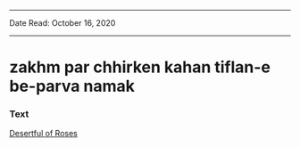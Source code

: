 
---

Date Read: October 16, 2020

---


# zakhm par chhirken kahan tiflan-e be-parva namak


### Text

[Desertful of Roses](http://www.columbia.edu/itc/mealac/pritchett/00ghalib/077/index_077.html)

